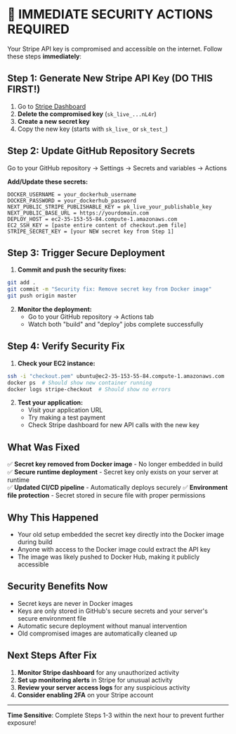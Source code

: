 # 🚨 IMMEDIATE SECURITY ACTIONS REQUIRED

Your Stripe API key is compromised and accessible on the internet. Follow these steps **immediately**:

## Step 1: Generate New Stripe API Key (DO THIS FIRST!)

1. Go to [Stripe Dashboard](https://dashboard.stripe.com/apikeys)
2. **Delete the compromised key** (`sk_live_...nL4r`)
3. **Create a new secret key**
4. Copy the new key (starts with `sk_live_` or `sk_test_`)

## Step 2: Update GitHub Repository Secrets

Go to your GitHub repository → Settings → Secrets and variables → Actions

**Add/Update these secrets:**

```
DOCKER_USERNAME = your_dockerhub_username
DOCKER_PASSWORD = your_dockerhub_password
NEXT_PUBLIC_STRIPE_PUBLISHABLE_KEY = pk_live_your_publishable_key
NEXT_PUBLIC_BASE_URL = https://yourdomain.com
DEPLOY_HOST = ec2-35-153-55-84.compute-1.amazonaws.com
EC2_SSH_KEY = [paste entire content of checkout.pem file]
STRIPE_SECRET_KEY = [your NEW secret key from Step 1]
```

## Step 3: Trigger Secure Deployment

1. **Commit and push the security fixes:**
```bash
git add .
git commit -m "Security fix: Remove secret key from Docker image"
git push origin master
```

2. **Monitor the deployment:**
   - Go to your GitHub repository → Actions tab
   - Watch both "build" and "deploy" jobs complete successfully

## Step 4: Verify Security Fix

1. **Check your EC2 instance:**
```bash
ssh -i "checkout.pem" ubuntu@ec2-35-153-55-84.compute-1.amazonaws.com
docker ps  # Should show new container running
docker logs stripe-checkout  # Should show no errors
```

2. **Test your application:**
   - Visit your application URL
   - Try making a test payment
   - Check Stripe dashboard for new API calls with the new key

## What Was Fixed

✅ **Secret key removed from Docker image** - No longer embedded in build
✅ **Secure runtime deployment** - Secret key only exists on your server at runtime  
✅ **Updated CI/CD pipeline** - Automatically deploys securely
✅ **Environment file protection** - Secret stored in secure file with proper permissions

## Why This Happened

- Your old setup embedded the secret key directly into the Docker image during build
- Anyone with access to the Docker image could extract the API key
- The image was likely pushed to Docker Hub, making it publicly accessible

## Security Benefits Now

- Secret keys are never in Docker images
- Keys are only stored in GitHub's secure secrets and your server's secure environment file
- Automatic secure deployment without manual intervention
- Old compromised images are automatically cleaned up

## Next Steps After Fix

1. **Monitor Stripe dashboard** for any unauthorized activity
2. **Set up monitoring alerts** in Stripe for unusual activity
3. **Review your server access logs** for any suspicious activity
4. **Consider enabling 2FA** on your Stripe account

---

**Time Sensitive**: Complete Steps 1-3 within the next hour to prevent further exposure!